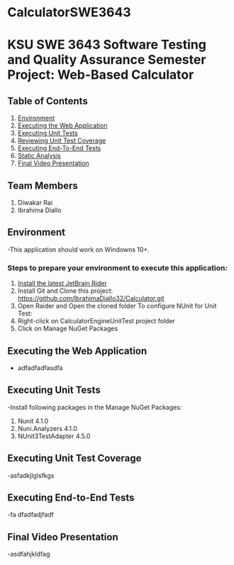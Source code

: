 # CalculatorSWE3643

# KSU SWE 3643 Software Testing and Quality Assurance Semester Project: Web-Based Calculator

## Table of Contents
1. [Environment](#environment)
2. [Executing the Web Application](#executing-the-web-application)
3. [Executing Unit Tests](#executing-unit-tests)
4. [Reviewing Unit Test Coverage](#reviewing-unit-test-coverage)
5. [Executing End-To-End Tests](#Executing-End-To-End-Tests)
6. [Static Analysis](#static-analysis)
7. [Final Video Presentation](#Final-Video-Presentation)
   
## Team Members
1. Diwakar Rai
2. Ibrahima Diallo

## Environment
-This application should work on Windowns 10+. 
### Steps to prepare your environment to execute this application: 
1. [Install the latest JetBrain Rider](#https://www.jetbrains.com/rider/download/#section=windows)
2. Install Git and Clone this project: https://github.com/IbrahimaDiallo32/Calculator.git
3. Open Raider and Open the cloned folder
To configure NUnit for Unit Test:
1.  Right-click on CalculatorEngineUnitTest project folder
2.  Click on Manage NuGet Packages

## Executing the Web Application 
- adfadfadfasdfa

## Executing Unit Tests
-Install following packages in the Manage NuGet Packages:
1. Nunit 4.1.0
2. Nuni.Analyzers 4.1.0
3. NUnit3TestAdapter 4.5.0

## Executing Unit Test Coverage
-asfadkjlglsfkgs 

## Executing End-to-End Tests
-fa dfadfadjfadf
## Final Video Presentation
-asdfahjkldfag

